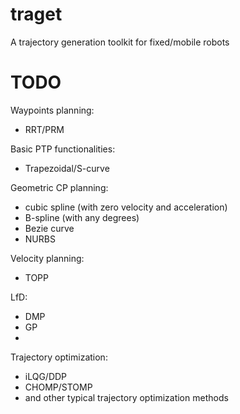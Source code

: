# traget
A trajectory generation toolkit for fixed/mobile robots

# TODO

Waypoints planning:
- RRT/PRM

Basic PTP functionalities:
- Trapezoidal/S-curve

Geometric CP planning:
- cubic spline (with zero velocity and acceleration)
- B-spline (with any degrees)
- Bezie curve
- NURBS

Velocity planning:
- TOPP

LfD:
- DMP
- GP
- 

Trajectory optimization:
- iLQG/DDP
- CHOMP/STOMP
- and other typical trajectory optimization methods
